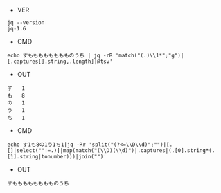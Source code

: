 - VER

```
jq --version
jq-1.6
```

- CMD


```
echo すもももももももものうち | jq -rR 'match("(.)\\1*";"g")|[.captures[].string,.length]|@tsv'
```

- OUT

```
す	1
も	8
の	1
う	1
ち	1
```


- CMD

```
echo す1も8の1う1ち1|jq -Rr 'split("(?<=\\D\\d)";"")|[.[]|select(""!=.)]|map(match("(\\D)(\\d)")|.captures|(.[0].string*(.[1].string|tonumber)))|join("")'
```

- OUT

```
すもももももももものうち
```
